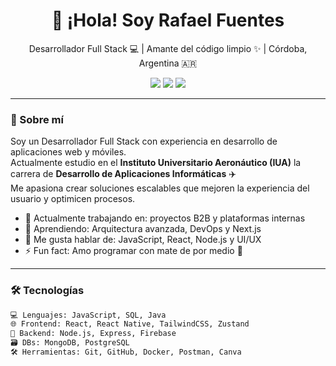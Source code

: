 <h1 align="center">👋 ¡Hola! Soy Rafael Fuentes</h1>
<p align="center">
  Desarrollador Full Stack 💻 | Amante del código limpio ✨ | Córdoba, Argentina 🇦🇷
</p>

<p align="center">
  <a href="mailto:rafafuentes110@gmail.com"><img src="https://img.shields.io/badge/-Email-D14836?style=flat&logo=gmail&logoColor=white" /></a>
  <a href="https://www.linkedin.com/in/rafaelfuentesz" target="_blank"><img src="https://img.shields.io/badge/-LinkedIn-0A66C2?style=flat&logo=linkedin&logoColor=white"/></a>
  <a href="https://github.com/rafafuentesz" target="_blank"><img src="https://img.shields.io/badge/-GitHub-181717?style=flat&logo=github&logoColor=white"/></a>
</p>

---

### 🧠 Sobre mí

Soy un Desarrollador Full Stack con experiencia en desarrollo de aplicaciones web y móviles.  
Actualmente estudio en el **Instituto Universitario Aeronáutico (IUA)** la carrera de **Desarrollo de Aplicaciones Informáticas** ✈️  
Me apasiona crear soluciones escalables que mejoren la experiencia del usuario y optimicen procesos.  

- 🔭 Actualmente trabajando en: proyectos B2B y plataformas internas
- 🌱 Aprendiendo: Arquitectura avanzada, DevOps y Next.js
- 💬 Me gusta hablar de: JavaScript, React, Node.js y UI/UX
- ⚡ Fun fact: Amo programar con mate de por medio 🧉

---

### 🛠️ Tecnologías

```bash
💻 Lenguajes: JavaScript, SQL, Java
🌐 Frontend: React, React Native, TailwindCSS, Zustand
🧠 Backend: Node.js, Express, Firebase
🗃️ DBs: MongoDB, PostgreSQL
🛠️ Herramientas: Git, GitHub, Docker, Postman, Canva
